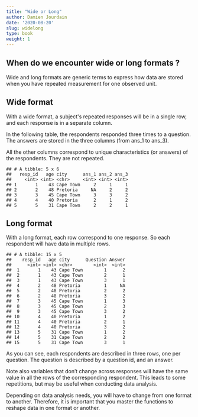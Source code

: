 ```yaml
---
title: "Wide or Long" 
author: Damien Jourdain
date: '2020-08-20'
slug: widelong
type: book
weight: 1
---
```




## When do we encounter wide or long formats ? 

Wide and long formats are generic terms to express how data are stored when you have repeated measurement for one observed unit. 

## Wide format
With a wide format, a subject's repeated responses will be in a single row, and each response is in a separate column.

In the following table, the respondents responded three times to a question. The answers are stored in the three columns (from ans_1 to ans_3). 

All the other columns correspond to unique characteristics (or answers) of the respondents. They are not repeated.


```
## # A tibble: 5 x 6
##   resp_id   age city      ans_1 ans_2 ans_3
##     <int> <int> <chr>     <int> <int> <int>
## 1       1    43 Cape Town     2     1     1
## 2       2    48 Pretoria     NA     2     2
## 3       3    45 Cape Town     3     3     2
## 4       4    40 Pretoria      2     1     2
## 5       5    31 Cape Town     2     2     1
```

## Long format

With a long format, each row correspond to one response. So each respondent will have data in multiple rows. 



```
## # A tibble: 15 x 5
##    resp_id   age city      Question Answer
##      <int> <int> <chr>        <int>  <int>
##  1       1    43 Cape Town        1      2
##  2       1    43 Cape Town        2      1
##  3       1    43 Cape Town        3      1
##  4       2    48 Pretoria         1     NA
##  5       2    48 Pretoria         2      2
##  6       2    48 Pretoria         3      2
##  7       3    45 Cape Town        1      3
##  8       3    45 Cape Town        2      3
##  9       3    45 Cape Town        3      2
## 10       4    40 Pretoria         1      2
## 11       4    40 Pretoria         2      1
## 12       4    40 Pretoria         3      2
## 13       5    31 Cape Town        1      2
## 14       5    31 Cape Town        2      2
## 15       5    31 Cape Town        3      1
```

As you can see, each respondents are described in three rows, one per question. The question is described by a question id, and an answer. 

Note also variables that don’t change across responses will have the same value in all the rows of the corresponding respondent. This leads to some repetitions, but may be useful when conducting data analysis. 

Depending on data analysis needs, you will have to change from one format to another. Therefore, it is important that you master the functions to reshape data in one format or another. 


